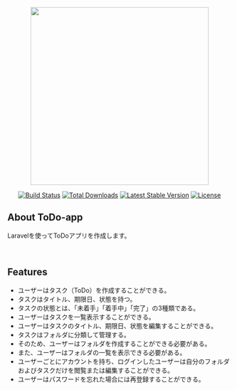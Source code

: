 <p align="center"><a href="https://laravel.com" target="_blank"><img src="https://raw.githubusercontent.com/laravel/art/master/logo-lockup/5%20SVG/2%20CMYK/1%20Full%20Color/laravel-logolockup-cmyk-red.svg" width="400"></a></p>

<p align="center">
<a href="https://travis-ci.org/laravel/framework"><img src="https://travis-ci.org/laravel/framework.svg" alt="Build Status"></a>
<a href="https://packagist.org/packages/laravel/framework"><img src="https://img.shields.io/packagist/dt/laravel/framework" alt="Total Downloads"></a>
<a href="https://packagist.org/packages/laravel/framework"><img src="https://img.shields.io/packagist/v/laravel/framework" alt="Latest Stable Version"></a>
<a href="https://packagist.org/packages/laravel/framework"><img src="https://img.shields.io/packagist/l/laravel/framework" alt="License"></a>
</p>

## About ToDo-app

<p>Laravelを使ってToDoアプリを作成します。</p><br>

## Features

<ul>
  <li>ユーザーはタスク（ToDo）を作成することができる。
  <li>タスクはタイトル、期限日、状態を持つ。
  <li>タスクの状態とは、「未着手」「着手中」「完了」の3種類である。
  <li>ユーザーはタスクを一覧表示することができる。
  <li>ユーザーはタスクのタイトル、期限日、状態を編集することができる。
  <li>タスクはフォルダに分類して管理する。
  <li>そのため、ユーザーはフォルダを作成することができる必要がある。
  <li>また、ユーザーはフォルダの一覧を表示できる必要がある。
  <li>ユーザーごとにアカウントを持ち、ログインしたユーザーは自分のフォルダおよびタスクだけを閲覧または編集することができる。
  <li>ユーザーはパスワードを忘れた場合には再登録することができる。
</ul>
